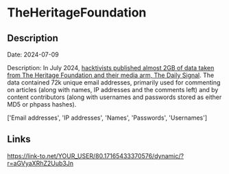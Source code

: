 # TheHeritageFoundation

## Description

Date: 2024-07-09

Description:
In July 2024, <a href="https://cyberscoop.com/hackvists-release-two-gigabytes-of-heritage-foundation-data/" target="_blank" rel="noopener">hacktivists published almost 2GB of data taken from The Heritage Foundation and their media arm, The Daily Signal</a>. The data contained 72k unique email addresses, primarily used for commenting on articles (along with names, IP addresses and the comments left) and by content contributors (along with usernames and passwords stored as either MD5 or phpass hashes).


['Email addresses', 'IP addresses', 'Names', 'Passwords', 'Usernames']

## Links

https://link-to.net/YOUR_USER/80.17165433370576/dynamic/?r=aGVyaXRhZ2Uub3Jn